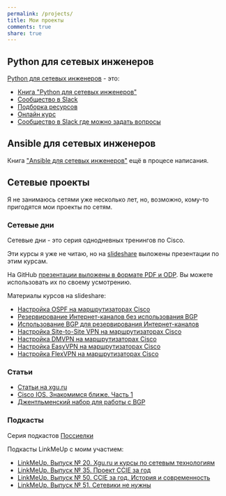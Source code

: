 ```yaml
---
permalink: /projects/
title: Мои проекты
comments: true
share: true
---
```


## Python для сетевых инженеров

[Python для сетевых инженеров](https://natenka.github.io/pyneng/) - это:

* [Книга "Python для сетевых инженеров"](https://pyneng.readthedocs.io/ru/latest/)
* [Сообщество в Slack](https://join.slack.com/t/pyneng/shared_invite/enQtNzkyNTYwOTU5Njk5LWE4OGNjMmM1ZTlkNWQ0N2RhODExZDA0OTNhNDJjZDZlOTZhOGRiMzIyZjBhZWYzYzc3MTg3ZmQzODllYmQ4OWU)
* [Подборка ресурсов](https://natenka.github.io/pyneng-resources/)
* [Онлайн курс](/pyneng-online/)
* [Сообщество в Slack где можно задать вопросы](https://join.slack.com/t/pyneng/shared_invite/enQtNzkyNTYwOTU5Njk5LWE4OGNjMmM1ZTlkNWQ0N2RhODExZDA0OTNhNDJjZDZlOTZhOGRiMzIyZjBhZWYzYzc3MTg3ZmQzODllYmQ4OWU)

## Ansible для сетевых инженеров

Книга ["Ansible для сетевых инженеров"](https://ansible-for-network-engineers.readthedocs.io) ещё в процесе написания.


## Сетевые проекты

Я не занимаюсь сетями уже несколько лет, но, возможно, кому-то пригодятся мои проекты по сетям.

### Сетевые дни

Сетевые дни - это серия однодневных тренингов по Cisco.

Эти курсы я уже не читаю, но на [slideshare](http://www.slideshare.net/NatashaSamoylenko/presentations) выложены презентации по этим курсам.

На GitHub [презентации выложены в формате PDF и ODP](https://github.com/natenka/NetDay).
Вы можете использовать их по своему усмотрению.

Материалы курсов на slideshare:
* [Настройка OSPF на маршрутизаторах Cisco](http://www.slideshare.net/NatashaSamoylenko/ospf-44777742)
* [Резервирование Интернет-каналов без использования BGP](http://www.slideshare.net/NatashaSamoylenko/bgp-44824492)
* [Использование BGP для резервирования Интернет-каналов](http://www.slideshare.net/NatashaSamoylenko/bgp-ver2)
* [Настройка Site-to-Site VPN на маршрутизаторах Cisco](http://www.slideshare.net/NatashaSamoylenko/sitetosite-vpn-cisco)
* [Настройка DMVPN на маршрутизаторах Cisco](http://www.slideshare.net/NatashaSamoylenko/dmvpn-cisco)
* [Настройка EasyVPN на маршрутизаторах Cisco](http://www.slideshare.net/NatashaSamoylenko/easyvpn-cisco)
* [Настройка FlexVPN на маршрутизаторах Cisco](http://www.slideshare.net/NatashaSamoylenko/flexvpn-cisco)

### Статьи

* [Статьи на xgu.ru](http://xgu.ru/wiki/%D0%9A%D0%B0%D1%82%D0%B5%D0%B3%D0%BE%D1%80%D0%B8%D1%8F:%D0%90%D0%B2%D1%82%D0%BE%D1%80_%D0%9D%D0%B0%D1%82%D0%B0%D1%88%D0%B0_%D0%A1%D0%B0%D0%BC%D0%BE%D0%B9%D0%BB%D0%B5%D0%BD%D0%BA%D0%BE)
* [Cisco IOS. Знакомимся ближе. Часть 1](https://natenka.github.io/cisco-ios/)
* [Джентльменский набор для работы с BGP](https://natenka.github.io/bgp/)

### Подкасты

Серия подкастов [Поссиелки](http://linkmeup.ru/tag/%D0%BF%D0%BEccie%D0%BB%D0%BA%D0%B8/)

Подкасты LinkMeUp с моим участием:

* [LinkMeUp. Выпуск № 20. Xgu.ru и курсы по сетевым технологиям](http://linkmeup.ru/blog/148.html)
* [LinkMeUp. Выпуск № 35. Проект CCIE за год](http://linkmeup.ru/blog/218.html)
* [LinkMeUp. Выпуск № 50. CCIE за год. История и современность](http://linkmeup.ru/blog/281.html)
* [LinkMeUp. Выпуск № 51. Сетевики не нужны](http://linkmeup.ru/blog/283.html)

